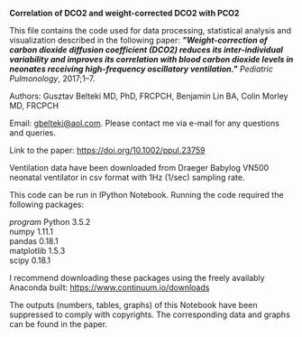 **Correlation of DCO2 and weight-corrected DCO2 with PCO2**

This file contains the code used for data processing, statistical analysis and visualization described in the following paper: **_"Weight-correction of carbon dioxide diffusion coefficient (DCO2) reduces its inter-individual variability and improves its correlation with blood carbon dioxide levels in neonates receiving high-frequency oscillatory ventilation."_** *Pediatric Pulmonology*, 2017;1–7. 

Authors: Gusztav Belteki MD, PhD, FRCPCH, Benjamin Lin BA, Colin Morley MD, FRCPCH

Email: gbelteki@aol.com. Please contact me via e-mail for any questions and queries.

Link to the paper: https://doi.org/10.1002/ppul.23759


Ventilation data have been downloaded from Draeger Babylog VN500 neonatal ventilator in csv format with 1Hz (1/sec) sampling rate.


This code can be run in IPython Notebook. Running the code required the following packages:

*program* 
Python      3.5.2  
numpy       1.11.1  
pandas      0.18.1  
matplotlib  1.5.3  
scipy       0.18.1


I recommend downloading these packages using the freely availably Anaconda built: https://www.continuum.io/downloads


The outputs (numbers, tables, graphs) of this Notebook have been suppressed to comply with copyrights. The corresponding data and graphs can be found in the paper.

